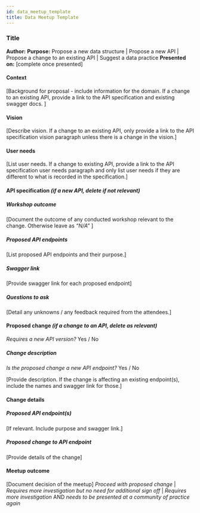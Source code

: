 ```yaml
---
id: data_meetup_template
title: Data Meetup Template
---
```


### Title 

**Author:**
**Purpose:** Propose a new data structure | Propose a new API | Propose a change to an existing API | Suggest a data practice
**Presented on:** [complete once presented]

#### Context
[Background for proposal - include information for the domain. If a change to an existing API, provide a link to the API specification and existing swagger docs. ]

#### Vision
[Describe vision. If a change to an existing API, only provide a link to the API specification vision paragraph unless there is a change in the vision.]

#### User needs
[List user needs. If a change to existing API, provide a link to the API specification user needs paragraph and only list user needs if they are different to what is recorded in the specification.]

#### API specification *(if a new API, delete if not relevant)*
##### Workshop outcome
[Document the outcome of any conducted workshop relevant to the change. Otherwise leave as *“N/A”* ]

##### Proposed API endpoints
[List proposed API endpoints and their purpose.]

##### Swagger link
[Provide swagger link for each proposed endpoint]

##### Questions to ask
[Detail any unknowns / any feedback required from the attendees.]

#### Proposed change *(if a change to an API, delete as relevant)*
*Requires a new API version?* Yes / No

##### Change description
*Is the proposed change a new API endpoint?* Yes / No

[Provide description. If the change is affecting an existing endpoint(s), include the names and swagger link for those.]

#### Change details

##### Proposed API endpoint(s)
[If relevant. Include purpose and swagger link.]

##### Proposed change to API endpoint
[Provide details of the change]

#### Meetup outcome
[Document decision of the meetup]
*Proceed with proposed change* |
*Requires more investigation but no need for additional sign off* |
*Requires more investigation* AND *needs to be presented at a community of practice again*



